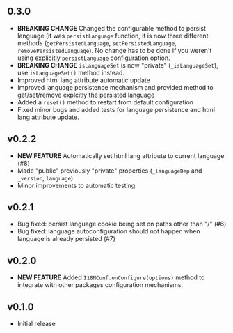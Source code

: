 ## 0.3.0

* **BREAKING CHANGE** Changed the configurable method to persist language (it was ```persistLanguage``` function, it
is now three different methods (```getPersistedLanguage```, ```setPersistedLanguage```, ```removePersistedLanguage```). 
No change has to be done if you weren't using explicitly ```persistLanguage``` configuration option.
* **BREAKING CHANGE** ```isLanguageSet``` is now "private" (```_isLanguageSet```), use ```isLanguageSet()``` method
instead.
* Improved html lang attribute automatic update
* Improved language persistence mechanism and provided method to get/set/remove explcitly the persisted language
* Added a ```reset()``` method to restart from default configuration
* Fixed minor bugs and added tests for language persistence and html lang attribute update.

## v0.2.2

* **NEW FEATURE** Automatically set html lang attribute to current language (#8)
* Made "public" previously "private" properties (```_languageDep``` and ```_version```, ```language```)
* Minor improvements to automatic testing

## v0.2.1

* Bug fixed: persist language cookie being set on paths other than "/" (#6)
* Bug fixed: language autoconfiguration should not happen when language is already persisted (#7) 

## v0.2.0

* **NEW FEATURE** Added ```I18NConf.onConfigure(options)``` method to integrate with other packages configuration mechanisms.

## v0.1.0

* Initial release


